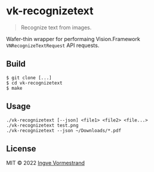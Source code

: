 # vk-recognizetext

> Recognize text from images.

Wafer-thin wrapper for performaing Vision.Framework `VNRecognizeTextRequest` API requests.

## Build

```
$ git clone [...]
$ cd vk-recognizetext
$ make
```

## Usage

```
./vk-recognizetext [--json] <file1> <file2> <file...>
./vk-recognizetext test.png
./vk-recognizetext --json ~/Downloads/*.pdf
```

## License

MIT © 2022 [Ingve Vormestrand](https://github.com/ingve)
